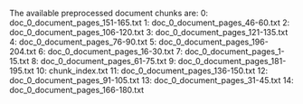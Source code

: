 The available preprocessed document chunks are:
0: doc_0_document_pages_151-165.txt
1: doc_0_document_pages_46-60.txt
2: doc_0_document_pages_106-120.txt
3: doc_0_document_pages_121-135.txt
4: doc_0_document_pages_76-90.txt
5: doc_0_document_pages_196-204.txt
6: doc_0_document_pages_16-30.txt
7: doc_0_document_pages_1-15.txt
8: doc_0_document_pages_61-75.txt
9: doc_0_document_pages_181-195.txt
10: chunk_index.txt
11: doc_0_document_pages_136-150.txt
12: doc_0_document_pages_91-105.txt
13: doc_0_document_pages_31-45.txt
14: doc_0_document_pages_166-180.txt